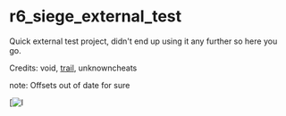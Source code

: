 # r6_siege_external_test
Quick external test project, didn't end up using it any further so here you go.

Credits: void, [trail](https://github.com/trailyy), unknowncheats

note: Offsets out of date for sure

[![I](https://media.discordapp.net/attachments/904820227827728404/950157765173706832/unknown.png)
